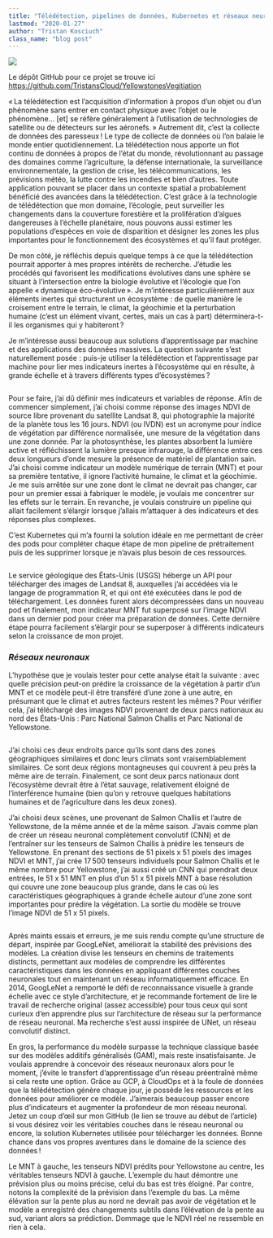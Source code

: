 ```yaml
---
title: "Télédétection, pipelines de données, Kubernetes et réseaux neuronaux dans le domaine de l’écologie."
lastmod: "2020-01-27"
author: "Tristan Kosciuch"
class_name: "blog post"
---
```


<img src="/images/blog/post/Blog98.png" class="main-blog-image">

<p>Le dépôt GitHub pour ce projet se trouve ici<a href="https://github.com/TristansCloud/YellowstonesVegitiation"> https://github.com/TristansCloud/YellowstonesVegitiation</a></p><p> « La télédétection est l’acquisition d’information à propos d’un objet ou d’un phénomène sans entrer en contact physique avec l’objet ou le phénomène… [et] se réfère généralement à l’utilisation de technologies de satellite ou de détecteurs sur les aéronefs. » Autrement dit, c’est la collecte de données des paresseux ! Le type de collecte de données où l’on balaie le monde entier quotidiennement. La télédétection nous apporte un flot continu de données à propos de l’état du monde, révolutionnant au passage des domaines comme l’agriculture, la défense internationale, la surveillance environnementale, la gestion de crise, les télécommunications, les prévisions météo, la lutte contre les incendies et bien d’autres. Toute application pouvant se placer dans un contexte spatial a probablement bénéficié des avancées dans la télédétection. C’est grâce à la technologie de télédétection que mon domaine, l’écologie, peut surveiller les changements dans la couverture forestière et la prolifération d’algues dangereuses à l’échelle planétaire, nous pouvons aussi estimer les populations d’espèces en voie de disparition et désigner les zones les plus importantes pour le fonctionnement des écosystèmes et qu’il faut protéger.&nbsp;</p><p> De mon côté, je réfléchis depuis quelque temps à ce que la télédétection pourrait apporter à mes propres intérêts de recherche. J’étudie les procédés qui favorisent les modifications évolutives dans une sphère se situant à l’intersection entre la biologie évolutive et l’écologie que l’on appelle&nbsp;« dynamique éco-évolutive ». Je m’intéresse particulièrement aux éléments inertes qui structurent un écosystème&nbsp;: de quelle manière le croisement entre le terrain, le climat, la géochimie et la perturbation humaine (c’est un élément vivant, certes, mais un cas à part) déterminera-t-il les organismes qui y habiteront ?</p><p> Je m’intéresse aussi beaucoup aux solutions d’apprentissage par machine et des applications des données massives. La question suivante s’est naturellement posée&nbsp;: puis-je utiliser la télédétection et l’apprentissage par machine pour lier mes indicateurs inertes à l’écosystème qui en résulte, à grande échelle et à travers différents types d’écosystèmes ?</p> <figure class="wp-block-image size-large"><img src="/images/blog/post/RemoteSensing123.png" alt="" class="wp-image-10088"></figure><p> Pour se faire, j’ai dû définir mes indicateurs et variables de réponse. Afin de commencer simplement, j’ai choisi comme réponse des images NDVI de source libre provenant du satellite Landsat&nbsp;8, qui photographie la majorité de la planète tous les 16 jours. NDVI (ou IVDN) est un acronyme pour indice de végétation par différence normalisée, une mesure de la végétation dans une zone donnée. Par la photosynthèse, les plantes absorbent la lumière active et réfléchissent la lumière presque infrarouge, la différence entre ces deux longueurs d’onde mesure la présence de matériel de plantation sain. J’ai choisi comme indicateur un modèle numérique de terrain (MNT) et pour sa première tentative, il ignore l’activité humaine, le climat et la géochimie. Je me suis arrêtée sur une zone dont le climat ne devrait pas changer, car pour un premier essai à fabriquer le modèle, je voulais me concentrer sur les effets sur le terrain. En revanche, je voulais construire un pipeline qui allait facilement s’élargir lorsque j’allais m’attaquer à des indicateurs et des réponses plus complexes.</p><p> C’est Kubernetes qui m’a fourni la solution idéale en me permettant de créer des pods pour compléter chaque étape de mon pipeline de prétraitement puis de les supprimer lorsque je n’avais plus besoin de ces ressources.&nbsp;</p> <figure class="wp-block-image size-large"><img src="/images/blog/post/RemoteSensing21.png" alt="" class="wp-image-10090"></figure><p> Le service géologique des États-Unis (USGS) héberge un API pour télécharger des images de Landsat&nbsp;8, auxquelles j’ai accédées via le langage de programmation R, et qui ont été exécutées dans le pod de téléchargement. Les données furent alors décompressées dans un nouveau pod et finalement, mon indicateur MNT fut superposé sur l’image NDVI dans un dernier pod pour créer ma préparation de données. Cette dernière étape pourra facilement s’élargir pour se superposer à différents indicateurs selon la croissance de mon projet.&nbsp;</p><h3><em>Réseaux neuronaux</em></h3><p> L’hypothèse que je voulais tester pour cette analyse était la suivante&nbsp;: avec quelle précision peut-on prédire la croissance de la végétation à partir d’un MNT et ce modèle peut-il être transféré d’une zone à une autre, en présumant que le climat et autres facteurs restent les mêmes ? Pour vérifier cela, j’ai téléchargé des images NDVI provenant de deux parcs nationaux au nord des États-Unis&nbsp;: Parc National Salmon Challis et Parc National de Yellowstone.</p> <figure class="wp-block-image size-large"><img src="/images/blog/post/National-Parks.png" alt="" class="wp-image-10044"></figure><p> J’ai choisi ces deux endroits parce qu’ils sont dans des zones géographiques similaires et donc leurs climats sont vraisemblablement similaires. Ce sont deux régions montagneuses qui couvrent à peu près la même aire de terrain. Finalement, ce sont deux parcs nationaux dont l’écosystème devrait être à l’état sauvage, relativement éloigné de l’interférence humaine (bien qu’on y retrouve quelques habitations humaines et de l’agriculture dans les deux zones).&nbsp;&nbsp;</p><p> J’ai choisi deux scènes, une provenant de Salmon Challis et l’autre de Yellowstone, de la même année et de la même saison. J’avais comme plan de créer un réseau neuronal complètement convolutif (CNN) et de l’entraîner sur les tenseurs de Salmon Challis à prédire les tenseurs de Yellowstone. En prenant des sections de 51 pixels x 51 pixels des images NDVI et MNT, j’ai crée 17 500 tenseurs individuels pour Salmon Challis et le même nombre pour Yellowstone, j’ai aussi créé un CNN qui prendrait deux entrées, le 51 x 51&nbsp;MNT en plus d’un 51 x 51 pixels MNT à base résolution qui couvre une zone beaucoup plus grande, dans le cas où les caractéristiques géographiques à grande échelle autour d’une zone sont importantes pour prédire la végétation. La sortie du modèle se trouve l’image NDVI de 51&nbsp;x&nbsp;51 pixels.</p> <figure class="wp-block-image size-large"><img src="/images/blog/post/NeuralNetworks3.png" alt="" class="wp-image-10046"></figure><p> Après maints essais et erreurs, je me suis rendu compte qu’une structure de départ, inspirée par GoogLeNet, améliorait la stabilité des prévisions des modèles. La création divise les tenseurs en chemins de traitements distincts, permettant aux modèles de comprendre les différentes caractéristiques dans les données en appliquant différentes couches neuronales tout en maintenant un réseau informatiquement efficace. En 2014, GoogLeNet a remporté le défi de reconnaissance visuelle à grande échelle avec ce style d’architecture, et je recommande fortement de lire le travail de recherche original (assez accessible) pour tous ceux qui sont curieux d’en apprendre plus sur l’architecture de réseau sur la performance de réseau neuronal. Ma recherche s’est aussi inspirée de UNet, un réseau convolutif distinct.&nbsp;</p><p> En gros, la performance du modèle surpasse la technique classique basée sur des modèles additifs généralisés (GAM), mais reste insatisfaisante. Je voulais apprendre à concevoir des réseaux neuronaux alors pour le moment, j’évite le transfert d’apprentissage d’un réseau préentraîné même si cela reste une option. Grâce au GCP, à CloudOps et à la foule de données que la télédétection génère chaque jour, je possède les ressources et les données pour améliorer ce modèle. J’aimerais beaucoup passer encore plus d’indicateurs et augmenter la profondeur de mon réseau neuronal. Jetez un coup d’œil sur mon GitHub (le lien se trouve au début de l’article) si vous désirez voir les véritables couches dans le réseau neuronal ou encore, la solution Kubernetes utilisée pour télécharger les données. Bonne chance dans vos propres aventures dans le domaine de la science des données !</p><p>Le MNT à gauche, les tenseurs NDVI prédits pour Yellowstone au centre, les véritables tenseurs NDVI à gauche. L’exemple du haut démontre une prévision plus ou moins précise, celui du bas est très éloigné. Par contre, notons la complexité de la prévision dans l’exemple du bas. La même élévation sur la pente plus au nord ne devrait pas avoir de végétation et le modèle a enregistré des changements subtils dans l’élévation de la pente au sud, variant alors sa prédiction. Dommage que le NDVI réel ne ressemble en rien à cela.</p>